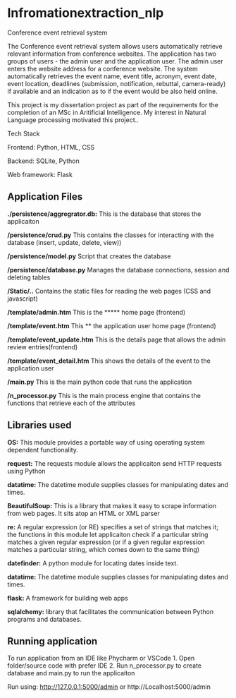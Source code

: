 # Infromationextraction_nlp
Conference event retrieval system

The Conference event retrieval system allows users automatically retrieve relevant information from conference websites.
The application has two groups of users - the admin user and the application user. The admin user enters the website address for a conference website. The system automatically retrieves the event name, event title, acronym, event date, event location, deadlines (submission, notification, rebuttal, camera-ready) if available and an indication as to if the event would be also held online.

This project is my dissertation project as part of the requirements for the completion of an MSc in Aritificial Intelligence. My interest in Natural Language processing motivated this project.. 


Tech Stack

Frontend: Python, HTML, CSS

Backend: SQLite, Python

Web framework: Flask

## Application Files

**./persistence/aggregrator.db:** 
This is the database that stores the applicaiton

**/persistence/crud.py** 
This contains the classes for interacting with the database (insert, update, delete, view))

**/persistence/model.py** 
Script that creates the database

**/persistence/database.py**
Manages the database connections, session and deleting tables

**/Static/..** 
Contains the static files for reading the web pages (CSS and javascript)

**/template/admin.htm** 
This is the ***** home page (frontend)

**/template/event.htm** 
This ** the application user home page (frontend)

**/template/event_update.htm** 
This is the details page that allows the admin review entries(frontend)

**/template/event_detail.htm** 
This shows the details of the event to the application user

**/main.py** 
This is the main python code that runs the application

**/n_processor.py** 
This is the main process engine that contains the functions that retrieve each of the attributes 

## Libraries used

**OS:** This module provides a portable way of using operating system dependent functionality.

**request:** The requests module allows the applicaiton send HTTP requests using Python

**datatime:** The datetime module supplies classes for manipulating dates and times.

**BeautifulSoup:** This is a library that makes it easy to scrape information from web pages. It sits atop an HTML or XML parser

**re:** 
A regular expression (or RE) specifies a set of strings that matches it; the functions in this module let applicaiton check if a particular string matches a given regular expression (or if a given regular expression matches a particular string, which comes down to the same thing)

**datefinder:** A python module for locating dates inside text.

**datatime:** The datetime module supplies classes for manipulating dates and times.

**flask:** A framework for building web apps

**sqlalchemy:**  library that facilitates the communication between Python programs and databases.



## Running application

To run application from an IDE like Phycharm or VSCode 
    1. Open folder/source code with prefer IDE 
    2. Run n_processor.py to create database and main.py to run the applicaiton

Run using: http://127.0.0.1:5000/admin or http://Localhost:5000/admin

